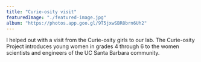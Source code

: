 ```yaml
---
title: "Curie-osity visit"
featuredImage: "./featured-image.jpg"
album: "https://photos.app.goo.gl/9T5jxwSBR8brn6Uh2"
---
```

I helped out with a visit from the Curie-osity girls to our lab. The Curie-osity Project introduces young women in grades 4 through 6 to the women scientists and engineers of the UC Santa Barbara community.

